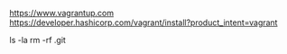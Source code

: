 https://www.vagrantup.com
https://developer.hashicorp.com/vagrant/install?product_intent=vagrant

ls -la
rm -rf .git